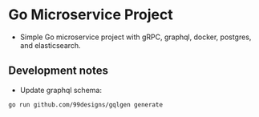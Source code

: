 # Go Microservice Project

- Simple Go microservice project with gRPC, graphql, docker, postgres, and elasticsearch.

## Development notes

- Update graphql schema:

```bash
go run github.com/99designs/gqlgen generate
```
